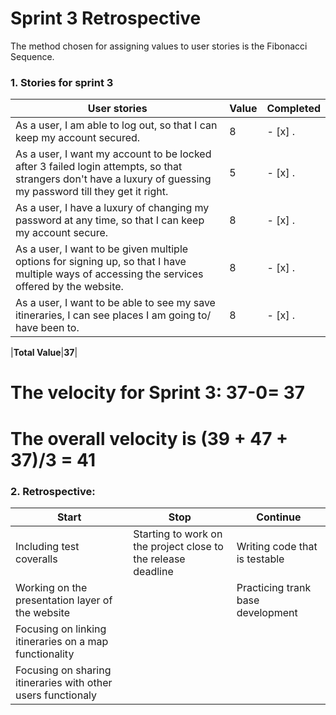 # Sprint 3 Retrospective
The method chosen for assigning values to user stories is the Fibonacci Sequence.
### 1. Stories for sprint 3
| User stories                                                                                                                                               | Value | Completed |
|------------------------------------------------------------------------------------------------------------------------------------------------------------|-------|-----------|
|As a user, I am able to log out, so that I can keep my account secured.                               | 8     |     - [x] .      |
|As a user, I want my account to be locked after 3 failed login attempts, so that strangers don't have a luxury of guessing my password till they get it right.                                                             | 5     |     - [x] .       |
| As a user, I have a luxury of changing my password at any time, so that I can keep my account secure.                                       | 8     |    - [x] .        |
| As a user, I want to be given multiple options for signing up, so that I have multiple ways of accessing the services offered by the website. | 8     |   - [x] .         |
| As a user, I want to be able to see my save itineraries, I can see places I am going to/ have been to.                                                | 8     |      - [x] .     |

|**Total Value**|**37**|
            
# **The velocity for Sprint 3: 37-0= 37** 
# **The overall velocity is (39 + 47 + 37)/3 = 41**

### 2. Retrospective:
| Start                                                                                                                                                                                                                                                                                                                    | Stop                                                                       | Continue                                                                                                                                                                 |
|--------------------------------------------------------------------------------------------------------------------------------------------------------------------------------------------------------------------------------------------------------------------------------------------------------------------------|----------------------------------------------------------------------------|--------------------------------------------------------------------------------------------------------------------------------------------------------------------------|
|   Including test coveralls |Starting to work on the project close to the release deadline | Writing code that  is testable|
| Working on the presentation layer of the website||Practicing trank base development|
|Focusing on linking itineraries on a map functionality|
|Focusing on sharing itineraries with other users functionaly|